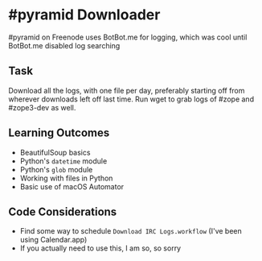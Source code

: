 # #pyramid Downloader

#pyramid on Freenode uses BotBot.me for logging, which was cool until BotBot.me disabled log searching

## Task
Download all the logs, with one file per day, preferably starting off from wherever downloads left off last time. Run wget to grab logs of #zope and #zope3-dev as well.

## Learning Outcomes
- BeautifulSoup basics
- Python's `datetime` module
- Python's `glob` module
- Working with files in Python
- Basic use of macOS Automator

## Code Considerations
- Find some way to schedule `Download IRC Logs.workflow` (I've been using Calendar.app)
- If you actually need to use this, I am so, so sorry